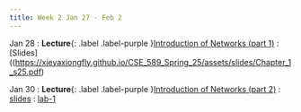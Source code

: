 ```yaml
---
title: Week 2 Jan 27 - Feb 2 
---
```


Jan 28
: **Lecture**{: .label .label-purple }[Introduction of Networks (part 1)](#)
  : [Slides]((https://xieyaxiongfly.github.io/CSE_589_Spring_25/assets/slides/Chapter_1_s25.pdf)

Jan 30
: **Lecture**{: .label .label-purple }[Introduction of Networks (part 2)](#)
  : [slides](#)
  : [lab-1](#)

